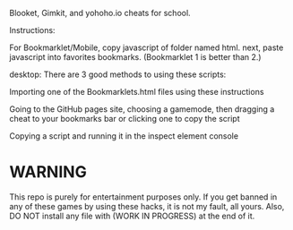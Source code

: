 Blooket, Gimkit, and yohoho.io cheats for school.

Instructions:

For Bookmarklet/Mobile, copy javascript of folder named html. next, paste javascript into favorites bookmarks. (Bookmarklet 1 is better than 2.)

desktop: There are 3 good methods to using these scripts:

Importing one of the Bookmarklets.html files using these instructions

Going to the GitHub pages site, choosing a gamemode, then dragging a cheat to your bookmarks bar or clicking one to copy the script

Copying a script and running it in the inspect element console
# WARNING 
This repo is purely for entertainment purposes only. If you get banned in any of these games by using these hacks, it is not my fault, all yours. Also, DO NOT install any file with (WORK IN PROGRESS) at the end of it.
